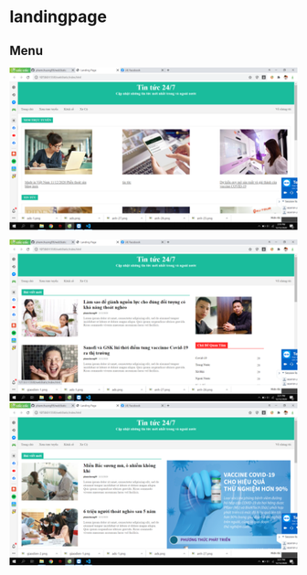 # landingpage

## Menu
![alt text](img/giaodien-1.png)


![alt text](img/giaodien-2.png)
![alt text](img/giaodien-3.png)


